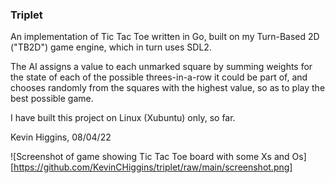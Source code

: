### Triplet

An implementation of Tic Tac Toe written in Go, built on my Turn-Based 2D ("TB2D") game engine, which in turn uses SDL2.

The AI assigns a value to each unmarked square by summing weights for the state of each of the possible threes-in-a-row it could be part of, and chooses randomly from the squares with the highest value, so as to play the best possible game.

I have built this project on Linux (Xubuntu) only, so far.

Kevin Higgins, 08/04/22

![Screenshot of game showing Tic Tac Toe board with some Xs and Os][https://github.com/KevinCHiggins/triplet/raw/main/screenshot.png]
